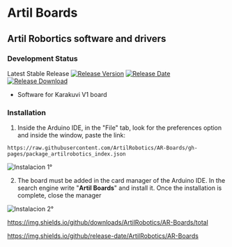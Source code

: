 # Artil Boards
## Artil Robortics software and drivers
### Development Status
Latest Stable Release  [![Release Version](https://img.shields.io/github/release/ArtilRobotics/AR-Boards)](https://github.com/ArtilRobotics/AR-Boards/releases/latest/) [![Release Date](https://img.shields.io/github/release-date/ArtilRobotics/AR-Boards)](https://github.com/ArtilRobotics/AR-Boards/releases/latest/) [![Release Download](https://img.shields.io/github/downloads/ArtilRobotics/AR-Boards/total)](https://github.com/ArtilRobotics/AR-Boards/releases/latest/)    
- Software for Karakuvi V1 board

### Installation
1. Inside the Arduino IDE, in the "File" tab, look for the preferences option and inside the window, paste the link:
```
https://raw.githubusercontent.com/ArtilRobotics/AR-Boards/gh-pages/package_artilrobotics_index.json
```

![Instalacion 1°](https://github.com/ArtilRobotics/AR-Boards/blob/main/images/Intalacion%201°.gif)

2. The board must be added in the card manager of the Arduino IDE. In the search engine write "**Artil Boards**" and install it. Once the installation is complete, close the manager

![Instalacion 2°](https://github.com/ArtilRobotics/AR-Boards/blob/main/images/Instalacion%202°.gif)


https://img.shields.io/github/downloads/ArtilRobotics/AR-Boards/total

https://img.shields.io/github/release-date/ArtilRobotics/AR-Boards

